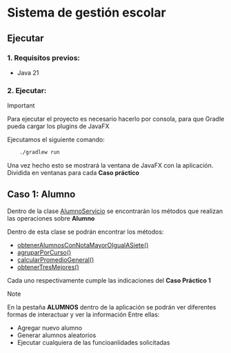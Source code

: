 # Sistema de gestión escolar

## Ejecutar

### 1. Requisitos previos:

- Java 21

### 2. Ejecutar:

> [!IMPORTANT]
> Para ejecutar el proyecto es necesario hacerlo por consola, para que Gradle pueda cargar los plugins de JavaFX

Ejecutamos el siguiente comando:

``` bash
    ./gradlew run
```

Una vez hecho esto se mostrará la ventana de JavaFX con la aplicación. Dividida en ventanas para cada **Caso práctico**

## Caso 1: Alumno

Dentro de la clase [AlumnoServicio](./src/main/java/org/example/services/AlumnoServicio.java) se encontrarán los métodos que realizan las operaciones sobre **Alumno**

Dentro de esta clase se podrán encontrar los métodos:

- [obtenerAlumnosConNotaMayorOIgualASiete()](org.example.services.AlumnoServicio.obtenerAlumnosConNotaMayorOIgualASiete)
- [agruparPorCurso()](org.example.services.AlumnoServicio.agruparPorCurso)
- [calcularPromedioGeneral()](org.example.services.AlumnoServicio.calcularPromedioGeneral)
- [obtenerTresMejores()](org.example.services.AlumnoServicio.obtenerTresMejores)

Cada uno respectivamente cumple las indicaciones del **Caso Práctico 1**

> [!NOTE]
> En la pestaña **ALUMNOS** dentro de la aplicación se podrán ver diferentes formas de interactuar y ver la información
> Entre ellas:
>  - Agregar nuevo alumno
>  - Generar alumnos aleatorios
>  - Ejecutar cualquiera de las funcioanlidades solicitadas
